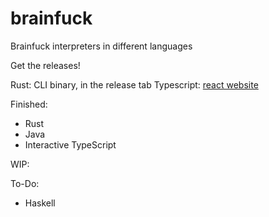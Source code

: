 # brainfuck
Brainfuck interpreters in different languages

Get the releases!

Rust: CLI binary, in the release tab
Typescript: [react website](https://nilstrieb.github.io/brainfuck/)

Finished:
- Rust
- Java
- Interactive TypeScript

WIP:

To-Do:
- Haskell
